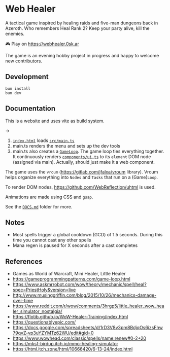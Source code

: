 # Web Healer

A tactical game inspired by healing raids and five-man dungeons back in Azeroth. Who remembers Heal Rank 2? Keep your party alive, kill the enemies.

🎮 Play on https://webhealer.0sk.ar

The game is an evening hobby project in progress and happy to welcome new contributors.

## Development 

```
bun install
bun dev
```

## Documentation

This is a website and uses vite as build system.

→

1. [`index.html`](./index.html) loads [`src/main.ts`](./src/main.ts)
2. main.ts renders the menu and sets up the dev tools
3. main.ts also creates a [`GameLoop`](./src/nodes/game-loop.ts). The game loop ties everything together. It continuously renders [`components/ui.ts`](./src/components/ui.ts) to its `element` DOM node (assigned via main). Actually, should just make it a web component.

The game uses the `vroum` (https://gitlab.com/jfalxa/vroum library). Vroum helps organize everything into `Nodes` and `Tasks` that run on a (Game)`Loop`.

To render DOM nodes, https://github.com/WebReflection/uhtml is used.

Animations are made using CSS and `gsap`.

See the [`DOCS.md`](./docs/) folder for more.

## Notes

- Most spells trigger a global cooldown (GCD) of 1.5 seconds. During this time you cannot cast any other spells
- Mana regen is paused for X seconds after a cast completes

## References

- Games as World of Warcraft, Mini Healer, Little Healer
- https://gameprogrammingpatterns.com/game-loop.html
- https://www.askmrrobot.com/wow/theory/mechanic/spell/heal?spec=PriestHoly&version=live
- http://www.musinggriffin.com/blog/2015/10/26/mechanics-damage-over-time
- https://www.reddit.com/r/wow/comments/3hrgp5/little_healer_wow_healer_simulator_nostalgia/
- https://flotib.github.io/WoW-Healer-Training/index.html
- https://questionablyepic.com/
- https://docs.google.com/spreadsheets/d/1rD3V8v3pm8BdjqOs6izsFhw79qvZ-vp3uYZYMTz62WU/edit#gid=0
- https://www.wowhead.com/classic/spells/name:renew#0-2+20
- https://mksf-birdup.itch.io/mmo-healing-simulator
- https://html.itch.zone/html/10666420/6-13-24/index.html
